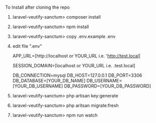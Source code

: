 To Install after cloning the repo

1. laravel-veutify-sanctum> composer install
2. laravel-veutify-sanctum> npm install

3. laravel-veutify-sanctum> copy .env.example .env
4. edit file ".env"

    APP_URL=[http://localhost or YOUR_URL i.e. 'http://test.local]

    SESSION_DOMAIN=[localhost or YOUR_URL i.e. .test.local]

    DB_CONNECTION=mysql
    DB_HOST=127.0.0.1
    DB_PORT=3306
    DB_DATABASE=[YOUR_DB_NAME]
    DB_USERNAME=[YOUR_DB_USERNAME]
    DB_PASSWORD=[YOUR_DB_PASSWORD]

5. laravel-veutify-sanctum> php artisan key:generate
6. laravel-veutify-sanctum> php aritsan migrate:fresh
7. laravel-veutify-sanctum> npm run watch
